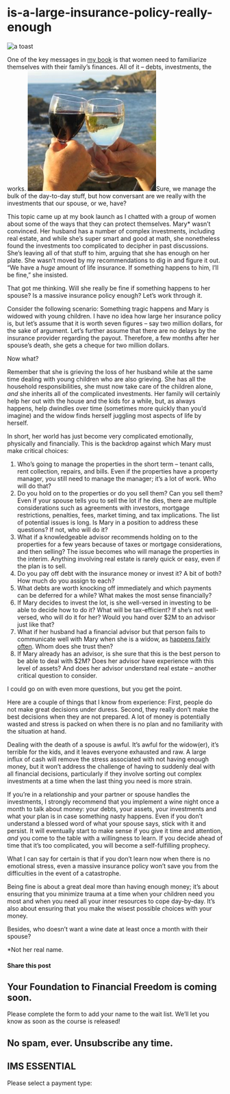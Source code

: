 # is-a-large-insurance-policy-really-enough
![a toast](https://yourfinanciallaunchpad.com/wp-content/uploads/elementor/thumbs/a-toast-1-qdc6cpthe1jg09nepcheyd0ymqwyqy89x64timb4aw.jpg "a toast")

One of the key messages in [my book](https://www.amazon.ca/Protect-Purse-Shared-Lessons-Women/dp/0995821801/ref=sr_1_1_twi_pap_2?ie=UTF8&qid=1496678821&sr=8-1&keywords=protect+your+purse) is that women need to familiarize themselves with their family’s finances. All of it – debts, investments, the works. ![](attachments/a-toast-1-300x281.jpg)Sure, we manage the bulk of the day-to-day stuff, but how conversant are we really with the investments that our spouse, or we, have?

This topic came up at my book launch as I chatted with a group of women about some of the ways that they can protect themselves. Mary\* wasn’t convinced. Her husband has a number of complex investments, including real estate, and while she’s super smart and good at math, she nonetheless found the investments too complicated to decipher in past discussions. She’s leaving all of that stuff to him, arguing that she has enough on her plate. She wasn’t moved by my recommendations to dig in and figure it out. “We have a *huge* amount of life insurance. If something happens to him, I’ll be fine,” she insisted.

That got me thinking. Will she really be fine if something happens to her spouse? Is a massive insurance policy enough? Let’s work through it.

Consider the following scenario: Something tragic happens and Mary is widowed with young children. I have no idea how large her insurance policy is, but let’s assume that it is worth seven figures – say two million dollars, for the sake of argument. Let’s further assume that there are no delays by the insurance provider regarding the payout. Therefore, a few months after her spouse’s death, she gets a cheque for two million dollars.

Now what?

Remember that she is grieving the loss of her husband while at the same time dealing with young children who are also grieving. She has all the household responsibilities, she must now take care of the children alone, *and* she inherits all of the complicated investments. Her family will certainly help her out with the house and the kids for a while, but, as always happens, help dwindles over time (sometimes more quickly than you’d imagine) and the widow finds herself juggling most aspects of life by herself.

In short, her world has just become very complicated emotionally, physically and financially. This is the backdrop against which Mary must make critical choices:

1. Who’s going to manage the properties in the short term – tenant calls, rent collection, repairs, and bills. Even if the properties have a property manager, you still need to manage the manager; it’s a lot of work. Who will do that?
2. Do you hold on to the properties or do you sell them? Can you sell them? Even if your spouse tells you to sell the lot if he dies, there are multiple considerations such as agreements with investors, mortgage restrictions, penalties, fees, market timing, and tax implications. The list of potential issues is long. Is Mary in a position to address these questions? If not, who will do it?
3. What if a knowledgeable advisor recommends holding on to the properties for a few years because of taxes or mortgage considerations, and then selling? The issue becomes who will manage the properties in the interim. Anything involving real estate is rarely quick or easy, even if the plan is to sell.
4. Do you pay off debt with the insurance money or invest it? A bit of both? How much do you assign to each?
5. What debts are worth knocking off immediately and which payments can be deferred for a while? What makes the most sense financially?
6. If Mary decides to invest the lot, is she well-versed in investing to be able to decide how to do it? What will be tax-efficient? If she’s not well-versed, who will do it for her? Would you hand over $2M to an advisor just like that?
7. What if her husband had a financial advisor but that person fails to communicate well with Mary when she is a widow, as [happens fairly often](http://www.cnbc.com/2014/10/10/husbands-gone-widows-part-ways-with-advisors-too.html). Whom does she trust then?
8. If Mary already has an advisor, is she sure that this is the best person to be able to deal with $2M? Does her advisor have experience with this level of assets? And does her advisor understand real estate – another critical question to consider.

I could go on with even more questions, but you get the point.

Here are a couple of things that I know from experience: First, people do not make great decisions under duress. Second, they really don’t make the best decisions when they are not prepared. A lot of money is potentially wasted and stress is packed on when there is no plan and no familiarity with the situation at hand.

Dealing with the death of a spouse is awful. It’s awful for the widow(er), it’s terrible for the kids, and it leaves everyone exhausted and raw. A large influx of cash will remove the stress associated with not having enough money, but it won’t address the challenge of having to suddenly deal with all financial decisions, particularly if they involve sorting out complex investments at a time when the last thing you need is more strain.

If you’re in a relationship and your partner or spouse handles the investments, I strongly recommend that you implement a wine night once a month to talk about money: your debts, your assets, your investments and what your plan is in case something nasty happens. Even if you don’t understand a blessed word of what your spouse says, stick with it and persist. It will eventually start to make sense if you give it time and attention, *and* you come to the table with a willingness to learn. If you decide ahead of time that it’s too complicated, you will become a self-fulfilling prophecy.

What I can say for certain is that if you don’t learn now when there is no emotional stress, even a massive insurance policy won’t save you from the difficulties in the event of a catastrophe.

Being fine is about a great deal more than having enough money; it’s about ensuring that you minimize trauma at a time when your children need you most and when you need all your inner resources to cope day-by-day. It’s also about ensuring that you make the wisest possible choices with your money.

Besides, who doesn’t want a wine date at least once a month with their spouse?

\*Not her real name.

#### Share this post

## Your Foundation to Financial Freedom is coming soon.

Please complete the form to add your name to the wait list. We’ll let you know as soon as the course is released!

## No spam, ever. Unsubscribe any time.

## IMS ESSENTIAL

Please select a payment type: